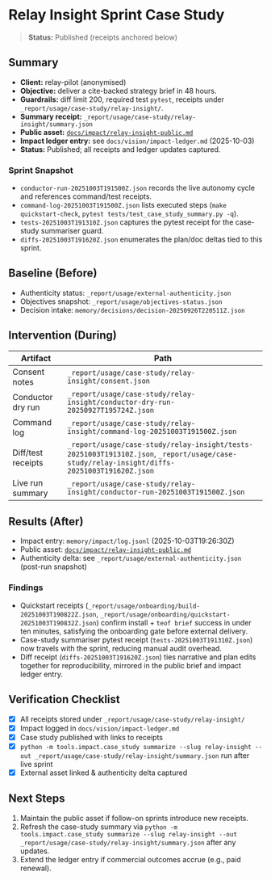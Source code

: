 # Relay Insight Sprint Case Study

> **Status:** Published (receipts anchored below)

## Summary
- **Client:** relay-pilot (anonymised)
- **Objective:** deliver a cite-backed strategy brief in 48 hours.
- **Guardrails:** diff limit 200, required test `pytest`, receipts under
  `_report/usage/case-study/relay-insight/`.
- **Summary receipt:** `_report/usage/case-study/relay-insight/summary.json`
- **Public asset:** [`docs/impact/relay-insight-public.md`](relay-insight-public.md)
- **Impact ledger entry:** see `docs/vision/impact-ledger.md` (2025-10-03)
- **Status:** Published; all receipts and ledger updates captured.

### Sprint Snapshot
- `conductor-run-20251003T191500Z.json` records the live autonomy cycle and references command/test receipts.
- `command-log-20251003T191500Z.json` lists executed steps (`make quickstart-check`, `pytest tests/test_case_study_summary.py -q`).
- `tests-20251003T191310Z.json` captures the pytest receipt for the case-study summariser guard.
- `diffs-20251003T191620Z.json` enumerates the plan/doc deltas tied to this sprint.

## Baseline (Before)
- Authenticity status: `_report/usage/external-authenticity.json`
- Objectives snapshot: `_report/usage/objectives-status.json`
- Decision intake: `memory/decisions/decision-20250926T220511Z.json`

## Intervention (During)
| Artifact | Path |
| --- | --- |
| Consent notes | `_report/usage/case-study/relay-insight/consent.json` |
| Conductor dry run | `_report/usage/case-study/relay-insight/conductor-dry-run-20250927T195724Z.json` |
| Command log | `_report/usage/case-study/relay-insight/command-log-20251003T191500Z.json` |
| Diff/test receipts | `_report/usage/case-study/relay-insight/tests-20251003T191310Z.json`, `_report/usage/case-study/relay-insight/diffs-20251003T191620Z.json` |
| Live run summary | `_report/usage/case-study/relay-insight/conductor-run-20251003T191500Z.json` |

## Results (After)
- Impact entry: `memory/impact/log.jsonl` (2025-10-03T19:26:30Z)
- Public asset: [`docs/impact/relay-insight-public.md`](relay-insight-public.md)
- Authenticity delta: see `_report/usage/external-authenticity.json` (post-run snapshot)

### Findings
- Quickstart receipts (`_report/usage/onboarding/build-20251003T190822Z.json`, `_report/usage/onboarding/quickstart-20251003T190832Z.json`) confirm install + `teof brief` success in under ten minutes, satisfying the onboarding gate before external delivery.
- Case-study summariser pytest receipt (`tests-20251003T191310Z.json`) now travels with the sprint, reducing manual audit overhead.
- Diff receipt (`diffs-20251003T191620Z.json`) ties narrative and plan edits together for reproducibility, mirrored in the public brief and impact ledger entry.

## Verification Checklist
- [x] All receipts stored under `_report/usage/case-study/relay-insight/`
- [x] Impact logged in `docs/vision/impact-ledger.md`
- [x] Case study published with links to receipts
- [x] `python -m tools.impact.case_study summarize --slug relay-insight --out _report/usage/case-study/relay-insight/summary.json` run after live sprint
- [x] External asset linked & authenticity delta captured

## Next Steps
1. Maintain the public asset if follow-on sprints introduce new receipts.
2. Refresh the case-study summary via `python -m tools.impact.case_study summarize --slug relay-insight --out _report/usage/case-study/relay-insight/summary.json` after any updates.
3. Extend the ledger entry if commercial outcomes accrue (e.g., paid renewal).
